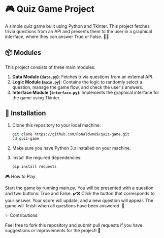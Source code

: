 # 🎮 Quiz Game Project

A simple quiz game built using Python and Tkinter. This project fetches trivia questions from an API and presents them to the user in a graphical interface, where they can answer True or False. 🧠💡

## 📦 Modules

This project consists of three main modules:

1. **Data Module (`data.py`)**: Fetches trivia questions from an external API.
2. **Logic Module (`main.py`)**: Contains the logic to randomly select a question, manage the game flow, and check the user's answers.
3. **Interface Module (`interface.py`)**: Implements the graphical interface for the game using Tkinter.

## 🚀 Installation

1. Clone this repository to your local machine:

    ```bash
    git clone https://github.com/Ronaldwm89/quiz-game.git
    cd quiz-game
    ```

2. Make sure you have Python 3.x installed on your machine.

3. Install the required dependencies:

    ```bash
    pip install requests
    ```

🎮 How to Play

Start the game by running main.py.
You will be presented with a question and two buttons: True and False. ✔️❌
Click the button that corresponds to your answer.
Your score will update, and a new question will appear.
The game will finish when all questions have been answered. 🏁

✨ Contributions

Feel free to fork this repository and submit pull requests if you have suggestions or improvements for the project! 🔧

